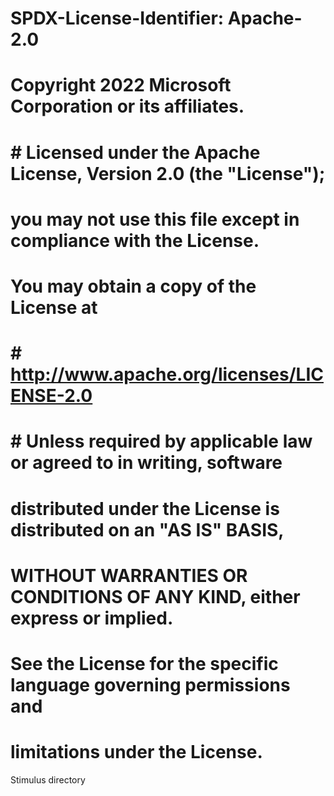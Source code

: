 # SPDX-License-Identifier: Apache-2.0
# Copyright 2022 Microsoft Corporation or its affiliates.
# # Licensed under the Apache License, Version 2.0 (the "License");
# you may not use this file except in compliance with the License.
# You may obtain a copy of the License at
# # http://www.apache.org/licenses/LICENSE-2.0 
# # Unless required by applicable law or agreed to in writing, software
# distributed under the License is distributed on an "AS IS" BASIS,
# WITHOUT WARRANTIES OR CONDITIONS OF ANY KIND, either express or implied.
# See the License for the specific language governing permissions and
# limitations under the License.
Stimulus directory
